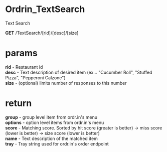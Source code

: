Ordrin_TextSearch
=================

Text Search

__GET__ /TextSearch/[rid]/[desc]/[size]

params
======
__rid__ - Restaurant id  
__desc__ - Text description of desired item (ex... "Cucumber Roll", "Stuffed Pizza", "Pepperoni Calzone")  
__size__ - (optional) limits number of responses to this number  

return
======
__group__ - group level item from ordr.in's menu  
__options__ - option level items from ordr.in's menu  
__score__ - Matching score. Sorted by hit score (greater is better) -> miss score (lower is better) -> size score (lower is better)  
__name__ - Text description of the matched item  
__tray__ - Tray string used for ordr.in's order endpoint  
